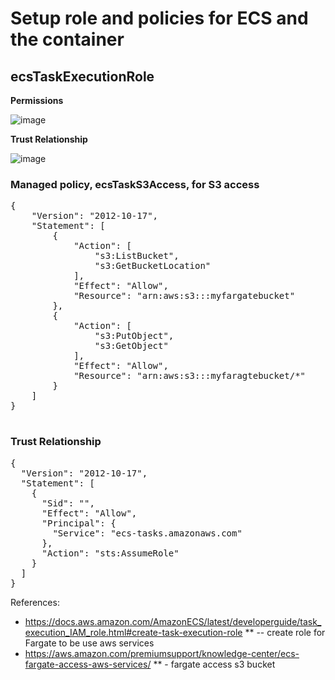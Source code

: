 # Setup role and policies for ECS and the container

##  ecsTaskExecutionRole
**Permissions**

![image](https://user-images.githubusercontent.com/52529498/126923912-6dd14fcf-2864-40c5-9dbc-b0ffd0d3a2c7.png)

**Trust Relationship**

![image](https://user-images.githubusercontent.com/52529498/126924305-3085a6b7-9389-4a6c-9c60-6aff0618f73d.png)


### Managed policy, ecsTaskS3Access, for S3 access
<pre>
{
    "Version": "2012-10-17",
    "Statement": [
        {
            "Action": [
                "s3:ListBucket",
                "s3:GetBucketLocation"
            ],
            "Effect": "Allow",
            "Resource": "arn:aws:s3:::myfargatebucket"
        },
        {
            "Action": [
                "s3:PutObject",
                "s3:GetObject"
            ],
            "Effect": "Allow",
            "Resource": "arn:aws:s3:::myfaragtebucket/*"
        }
    ]
}

</pre>

### Trust Relationship
<pre>
{
  "Version": "2012-10-17",
  "Statement": [
    {
      "Sid": "",
      "Effect": "Allow",
      "Principal": {
        "Service": "ecs-tasks.amazonaws.com"
      },
      "Action": "sts:AssumeRole"
    }
  ]
}
</pre>

References:
- https://docs.aws.amazon.com/AmazonECS/latest/developerguide/task_execution_IAM_role.html#create-task-execution-role  ** -- create role for Fargate to be use aws services
- https://aws.amazon.com/premiumsupport/knowledge-center/ecs-fargate-access-aws-services/ ** - fargate access s3 bucket
